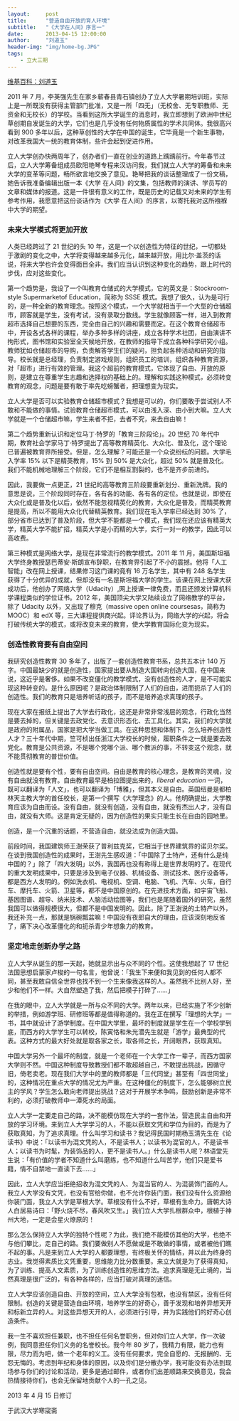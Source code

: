 ```yaml
---
layout:     post
title:      "营造自由开放的育人环境"
subtitle:   "《大学在人间》序言一"
date:       2013-04-15 12:00:00
author:     "刘道玉"
header-img: "img/home-bg.JPG"
tags:
    - 立大三期
---
```


[维基百科：刘道玉](https://zh.wikipedia.org/wiki/%E5%88%98%E9%81%93%E7%8E%89)

2011 年 7 月，李英强先生在家乡蕲春县青石镇创办了立人大学暑期培训班，实际上是一所既没有获得主管部门批准，又是一所「四无」（无校舍、无专职教师、无资金和无校长）的学校。当看到这所大学诞生的消息时，我立即想到了欧洲中世纪草创期自发诞生的大学，它们也是几乎没有任何物质属性的学术共同体。我很高兴看到 900 多年以后，这种草创性的大学在中国的诞生，它毕竟是一个新生事物，对改革我国大一统的教育体制，些许会起到促进作用。

立人大学创办快两周年了，创办者们一直在创业的道路上踽踽前行。今年春节过后，立人大学筹备组成员欧阳艳琴专程来汉访问我，我们就立人大学的筹备和未来大学的变革等问题，畅所欲言地交换了意见。艳琴把我的谈话整理成了一份文稿，她告诉我准备编辑出版一本《大学 在人间》的文集，包括教师的演讲、学员写的文章和媒体的报道。这是一件很有意义的工作，既是历史的记载又对未来的学生有参考作用，我愿意把这份谈话作为《大学 在人间》的序言，以寄托我对这所襁褓中大学的期望。

### 未来大学模式将更加开放

人类已经跨过了 21 世纪的头 10 年，这是一个以创造性为特征的世纪，一切都处于激剧的变化之中，大学将变得越来越多元化，越来越开放，用比尔·盖茨的话说，将来大学也许会变得面目全非。我们应当认识到这种变化的趋势，跟上时代的步伐，应对这些变化。

第一个趋势是，我设了一个叫教育仓储式的大学模式，它的英文是：Stockroom-style Supermarketof Education，简称为 SSSE 模式。我想了很久，认为是可行的，是一种全新的教育理念。按照这个模式，一个大学就相当于一个大型的仓储超市，顾客就是学生，没有考试，没有录取分数线。学生就像顾客一样，进入到教育超市选择自己想要的东西，完全由自己的兴趣和需要而定。在这个教育仓储超市中，开设各式各样的课程，举办多种多样的讲座，成立各种学术社团，自由演讲不拘形式，图书馆和实验室全天候地开放，在教师的指导下成立各种科学研究小组。教师犹如仓储超市的导购，负责解答学生们的疑问，担负起各种活动和研究的指导。校长就是总经理，负责制定游戏规则，组织员工的培训，组织各种教育资源，对「超市」进行有效的管理。我这个超前的教育模式，它体现了自由、开放的原则，是建立在尊重学生志趣和选择权的基础上的。理解和实践这种模式，必须转变教育的观念，问题是要有敢于率先吃螃蟹者，把理想变为现实。

立人大学是否可以实验教育仓储超市模式？我想是可以的，你们要敢于尝试别人不敢和不能做的事情。试验教育仓储超市模式，可以由浅入深、由小到大嘛。立人大学就是一个仓储超市嘛，学生来者不拒，去者不究，来去自由嘛！

第二个趋势重新认识和定位马丁·特罗的「教育三阶段论」。20 世纪 70 年代中期，教育社会学家马丁·特罗提出了高等教育精英化、大众化、普及化，这个理论已普遍被教育界所接受。但是，怎么理解？可能还是一个众说纷纭的问题。大学毛入学率 15% 以下是精英教育，15% 到 50% 是大众化，超过 50% 就是普及化。我们不能机械地理解三个阶段，它们不是相互割裂的，也不是齐步前进的。

因此，我要做一点更正，21 世纪的高等教育三阶段要重新划分、重新洗牌。我的意思是说，三个阶段同时存在，各有各的功能、各有各的定位。也就是说，即使在大众化或是普及化以后，依然不能忽视精英化的教育，大众化是普及，而精英教育是提高，所以不能用大众化代替精英教育。我们现在毛入学率已经达到 30% 了，部分省市已达到了普及阶段，但大学不能都是一个模式，我们现在还应该有精英大学，精英大学不能扩招，精英大学是小而精的大学，实行一对一的教学，因此可以高收费。

第三种模式是网络大学，是现在非常流行的教学模式。2011 年 11 月，美国斯坦福大学终身教授瑟巴蒂安·斯朗宣布辞职，在教育界引起了不小的震撼。他将「人工智能」改在网上授课，结果修习这门课的竟有 16 万名学生，其中有 248 名学生获得了十分优异的成就，但却没有一名是斯坦福大学的学生。该课在网上授课大获成功后，他创办了网络大学（Udacity）,网上授课一律免费，而且还颁发计算机科学课程类似的学位证书。2012 年，美国顶尖大学又陆续设立了网络教学的平台，除了 Udacity 以外，又出现了穆克（massive open online coursesas，简称为 MOOC）和 edX 等，三大课程提供商兴起。评论界认为，网络大学的兴起，将会打破传统大学的模式，或将改变未来的教育，使大学教育国际化变为现实。

### 创造性教育要有自由空间

我研究创造性教育 30 多年了，出版了一套创造性教育书系，总共五本计 140 万字。中国最缺少的就是创造性，国家提出要从制造大国转向创造大国，在中国来说，这近乎是奢侈。如果不改变僵化的教学模式，没有创造性的人才，是不可能实现这种转变的。是什么原因呢？是政治体制限制了人们的自由，进而扼杀了人们的创造性。我们的教育只是培养听话的孩子，而不是培养追求真理的孩子。

现在大家在报纸上提出了大学去行政化，这还是非常非常浅层的观念，行政化当然是要去掉的，但关键是去政党化、去意识形态化、去工具化。其实，我们的大学就是政府的附属品，国家是把大学当做工具。在这种思想和体制下，怎么培养创造性人才？三十年代中期，竺可桢出任浙江大学校长的时候，履职条件之一就是要去政党化。教育是公共资源，不是哪个党哪个派、哪个教派的事，不转变这个观念，就不能贯彻教育的普世价值。

创造性就是要有个性，要有自由空间。自由是教育的核心理念，是教育的灵魂，没有自由就没有教育。自由教育最早是柏拉图提出来的，*liberal education* 一词，既可以翻译为「人文」，也可以翻译为「博雅」，但其本义是自由。英国纽曼是都柏林天主教大学的首任校长，是第一个撰写《大学理念》的人。他明确提出，大学教育应该为自由而设。没有自由，就没有创造，没有自由，就没有杰出人才，没有自由，就没有大师。这是肯定无疑的，因为创造性的果实只能生长在自由的园地里。

创造，是一个沉重的话题，不营造自由，就没法成为创造大国。

前段时间，我国建筑师王澍荣获了普利兹克奖，它相当于世界建筑界的诺贝尔奖。在谈到我国创造性的成果时，王澍先生感叹道：「中国除了土特产，还有什么是纯中国的？」除了「四大发明」以外，我国再也没有称得上是世界发明的了。在现代的重大发明成果中，只要是涉及到电子仪器、机械设备、测试技术、医疗设备等，都是西方人发明的。例如洗衣机、电视机、空调、电脑、飞机、汽车、火车，自行车、摩托车、火箭、卫星等，都不是中国原创的。在先进技术方面，如宇宙飞船、基因图谱、超导、纳米技术、人脑活动绘图等，我们也是尾随着国外的研究，虽然我国可以做得规模很大，但都不是中国发明的。因此，除了王澍说的土特产以外，我还补充一点，那就是锅碗瓢盆嘛！中国没有夜郎自大的理由，应该深刻地反省了，痛下决心改革僵化的和扼杀青少年想象力的教育。

### 坚定地走创新办学之路

立人大学从诞生的那一天起，她就显示出与众不同的个性。这使我想起了 17 世纪法国思想启蒙家卢梭的一句名言，他曾说：「我生下来便和我见到的任何人都不同，甚至我敢自信全世界也找不到一个生来像我这样的人。虽然我不比别人好，至少和他们不一样。大自然塑造了我，然后把模子打碎了……」

在我的眼中，立人大学就是一所与众不同的大学。两年以来，已经实施了不少创新的举措，例如游学班、研修班等都是值得称道的。我在正在撰写「理想的大学」一书，其中就设计了游学制度。在中国大学里，最坏的制度就是学生在一个学校学到底，而西方的大学学生可以转校，陈寅恪和朱光潜先生就是「游学」最典型的代表。这种方式的最大好处就是取各家之长，取各师之长，开阔眼界，获取真知。

中国大学另外一个最坏的制度，就是一个老师在一个大学工作一辈子，而西方国家大学则不然。中国这种制度导致教授们都不敢超越自己，不敢提出挑战，因循守旧，倚老卖老。现在我们大学中的里的教师都是「三代同堂」甚至有「四世同堂」的，这种情况在重点大学的情况尤为严重。在这种僵化的制度下，怎么能够树立民主的学风？学生怎么敢向老师提出挑战？这对于开展学术争鸣，鼓励创新是非常不利的，必须打破教师中一潭死水的局面。

立人大学一定要走自己的路，决不能模仿现在大学的一套作法，营造民主自由和开放的学习环境。来到立人大学学习的人，不能以获取文凭和学位为目的，而是为了获取真知，为了追求真理。什么叫学习和读书？我记得民国时期杨玉清先生在《论读书》中说：「以读书为混文凭的人，不是读书人；以读书为混官的人，不是读书人；以读书为时髦，为装饰品的人，更不是读书人。」什么是读书人呢？林语堂先生说：「有价值的学者不知道什么叫磨练，也不知道什么叫苦学，他们只是爱书籍，情不自禁地一直读下去……」

因此，立人大学应当拒绝招收为混文凭的人、为混当官的人、为混装饰门面的人。我立人大学没有文凭，也没有官给你做，也不允许你装门面，我们没有什么资源给你装门面，我立人大学是草根大学。草根没有什么不好，草根有生命力。唐朝大诗人白居易诗曰：「野火烧不尽，春风吹又生。」我们立人大学扎根群众中，根植于神州大地，一定是会星火燎原的！

那么怎么保持立人大学的独特个性呢？为此，我们绝不能模仿其他的大学，也绝不与他们攀比，走自己的路。我们要做别人不愿做或是不敢做的事情，或者被他们瞧不起的事。凡是来到立人大学的人都要理想，有终极关怀的情结，并以此为终身的志业。我觉得素质比文凭重要，思维能力比分数重要。来立大就是为了获得真知，为了训练、提高人文素质，为了训练创造性的思维方法。追求真理是无止境的，当然真理是很广泛的，有各种各样的，应当打破对真理的迷信。

立人大学应该创造自由、开放的空间，立人大学没有包袱，也没有禁区，没有任何限制。创造的关键是营造自由环境，培养学生的好奇心，善于发现和培养异想天开和标新立异的人。对这些异想天开的人，必须进行引导，并为实践他们的好奇心创造条件。

我一生不喜欢担任兼职，也不担任任何名誉职务，但对你们立人大学，作一次破例，我同意担任你们义务的名誉校长。我今年 80 岁了，我精力有限，能力也有限，尽力而为吧，做一个老年的义工。没有任何要求，完全自愿的、无报酬的、无怨无悔的。考虑到年纪和身体的原因，以及你们是分散办学，我可能没有办法到现场参与你们的讨论和活动，更多是通过邮件，或者你们出差顺路来交换意见，我会热情接待你们，也会无保留地贡献个人的一孔之见。

2013 年 4 月 15 日修订

于武汉大学寒宬斋
